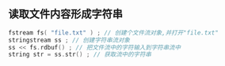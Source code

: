 ## 读取文件内容形成字符串

```c++
fstream fs( "file.txt" ) ; // 创建个文件流对象,并打开"file.txt"
stringstream ss ; // 创建字符串流对象
ss << fs.rdbuf() ; // 把文件流中的字符输入到字符串流中
string str = ss.str() ; // 获取流中的字符串
```

